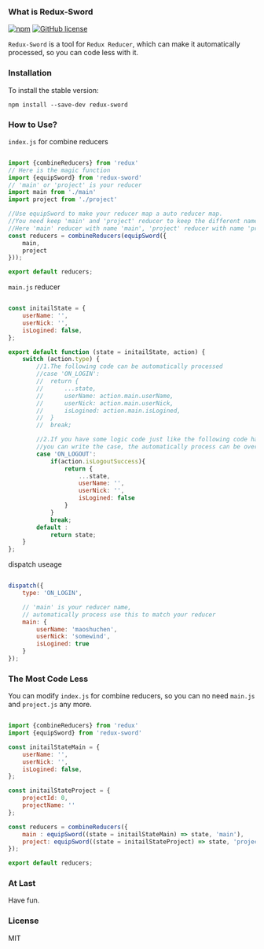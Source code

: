 ### What is Redux-Sword
[![npm](https://img.shields.io/npm/v/redux-sword.svg?maxAge=2592000)](https://www.npmjs.com/package/redux-sword)
[![GitHub license](https://img.shields.io/badge/license-MIT-blue.svg)](https://raw.githubusercontent.com/somewind/redux-sword/master/LICENSE)

`Redux-Sword` is a tool for `Redux Reducer`, which can make it automatically processed, so you can code less with it.

### Installation

To install the stable version:

```
npm install --save-dev redux-sword
```

### How to Use?

`index.js` for combine reducers

```js

import {combineReducers} from 'redux'
// Here is the magic function
import {equipSword} from 'redux-sword'
// 'main' or 'project' is your reducer
import main from './main'
import project from './project'

//Use equipSword to make your reducer map a auto reducer map.
//You need keep 'main' and 'project' reducer to keep the different names.
//Here 'main' reducer with name 'main', 'project' reducer with name 'project', so, it's ok.
const reducers = combineReducers(equipSword({
    main,
    project
}));

export default reducers;

```

`main.js` reducer

```js

const initailState = {
    userName: '',
    userNick: '',
    isLogined: false,
};

export default function (state = initailState, action) {
    switch (action.type) {
    	//1.The following code can be automatically processed
    	//case 'ON_LOGIN':
    	//	return {
    	//		...state,
    	//		userName: action.main.userName,
    	//		userNick: action.main.userNick,
    	//		isLogined: action.main.isLogined,
    	//	}
    	//	break;

    	//2.If you have some logic code just like the following code has 'if(action.isLogoutSuccess)', 
    	//you can write the case, the automatically process can be override.
    	case 'ON_LOGOUT':
    		if(action.isLogoutSuccess){
	    		return {
	    			...state,
	    			userName: '',
	    			userNick: '',
	    			isLogined: false
	    		}
    		}
    		break;
        default :
            return state;
    }
};

```

dispatch useage

```js

dispatch({
	type: 'ON_LOGIN', 

	// 'main' is your reducer name, 
	// automatically process use this to match your reducer
	main: { 
		userName: 'maoshuchen',
		userNick: 'somewind',
		isLogined: true
	}
});

```

### The Most Code Less

You can modify `index.js` for combine reducers, so you can no need `main.js` and `project.js` any more.

```js

import {combineReducers} from 'redux'
import {equipSword} from 'redux-sword'

const initailStateMain = {
    userName: '',
    userNick: '',
    isLogined: false,
};

const initailStateProject = {
    projectId: 0,
    projectName: ''
};

const reducers = combineReducers({
    main : equipSword((state = initailStateMain) => state, 'main'),
    project: equipSword((state = initailStateProject) => state, 'project')
});

export default reducers;

```

### At Last

Have fun.

### License

MIT
